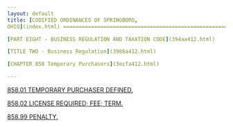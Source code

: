 ```yaml
---
layout: default 
title: [CODIFIED ORDINANCES OF SPRINGBORO,
OHIO](index.html) =====================================================

[PART EIGHT - BUSINESS REGULATION AND TAXATION CODE](394aa412.html)

[TITLE TWO - Business Regulation](3966a412.html)

[CHAPTER 858 Temporary Purchasers](3ecfa412.html)

---
```


[858.01 TEMPORARY PURCHASER DEFINED.](3edba412.html)

[858.02 LICENSE REQUIRED; FEE; TERM.](3edea412.html)

[858.99 PENALTY.](3ee2a412.html)
